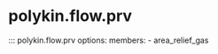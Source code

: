 # polykin.flow.prv

::: polykin.flow.prv
    options:
        members:
            - area_relief_gas
